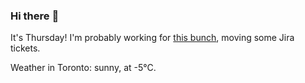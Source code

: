 ### Hi there :wave:

It's Thursday! I'm probably working for [this bunch](https://github.com/kohofinancial), moving some Jira tickets.

Weather in Toronto: sunny, at -5°C.
